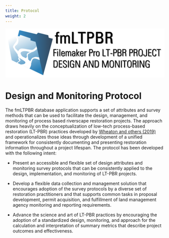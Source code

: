 ```yaml
---
title: Protocol
weight: 2
---
```


<img src="assets/images/FM-Banner.png">


# Design and Monitoring Protocol

The fmLTPBR database application supports a set of attributes and survey methods that can be used to facilitate the design, management, and monitoring of process based riverscape restoration projects. The approach draws heavily on the conceptualization of low-tech process-based restoration (LT-PBR) practices developed by [Wheaton and others (2019)](https://lowtechpbr.restoration.usu.edu/) and operationalizes those ideas through development of a unified framework for consistently documenting and presenting restoration information throughout a project lifespan. The protocol has been developed with the following intent:

- Present an accessible and flexible set of design attributes and monitoring survey protocols that can be consistently applied to the design, implementation, and monitoring of LT-PBR projects.

- Develop a flexible data collection and management solution that encourages adoption of the survey protocols by a diverse set of restoration practitioners and that supports common tasks in proposal development, permit acquisition, and fulfillment of land management agency monitoring and reporting requirements.

- Advance the science and art of LT-PBR practices by encouraging the adoption of a standardized design, monitoring, and approach for the calculation and interpretation of summary metrics that describe project outcomes and effectiveness.

